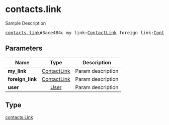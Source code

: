 # contacts.link

Sample Description

<pre>
<a href="../constructor/contacts.link.md">contacts.link</a>#3ace484c my_link:<a href="../type/ContactLink.md">ContactLink</a> foreign_link:<a href="../type/ContactLink.md">ContactLink</a> user:<a href="../type/User.md">User</a> = <a href="../type/contacts.Link.md">contacts.Link</a>;
</pre>
## Parameters

| Name | Type | Description |
|------|:----:|-------------|
| **my_link** | <a href="../type/ContactLink.md">ContactLink</a> | Param description |
| **foreign_link** | <a href="../type/ContactLink.md">ContactLink</a> | Param description |
| **user** | <a href="../type/User.md">User</a> | Param description |

## Type

<a href="../type/contacts.Link.md">contacts.Link</a>

